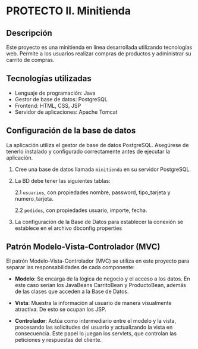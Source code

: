 # PROTECTO II. Minitienda

## Descripción
Este proyecto es una minitienda en línea desarrollada utilizando tecnologías web. Permite a los usuarios realizar compras de productos y administrar su carrito de compras.

## Tecnologías utilizadas
- Lenguaje de programación: Java
- Gestor de base de datos: PostgreSQL
- Frontend: HTML, CSS, JSP
- Servidor de aplicaciones: Apache Tomcat

## Configuración de la base de datos
La aplicación utiliza el gestor de base de datos PostgreSQL. Asegúrese de tenerlo instalado y configurado correctamente antes de ejecutar la aplicación.

1. Cree una base de datos llamada `minitienda` en su servidor PostgreSQL.
2. La BD debe tener las siguientes tablas:

    2.1 `usuarios`, con propiedades nombre, password, tipo_tarjeta y numero_tarjeta.

    2.2 `pedidos`, con propiedades usuario, importe, fecha.
3. La configuración de la Base de Datos para establecer la conexión se establece en el archivo dbconfig.properties

## Patrón Modelo-Vista-Controlador (MVC)

El patrón Modelo-Vista-Controlador (MVC) se utiliza en este proyecto para separar las responsabilidades de cada componente:

- **Modelo**: Se encarga de la lógica de negocio y el acceso a los datos. En este caso serían los JavaBeans CarritoBean y ProductoBean, además de las clases que acceden a la Base de Datos. 

- **Vista**: Muestra la información al usuario de manera visualmente atractiva. De esto se ocupan los JSP.
- **Controlador**: Actúa como intermediario entre el modelo y la vista, procesando las solicitudes del usuario y actualizando la vista en consecuencia. Este papel lo juegan los servlets, que controlan las peticiones y respuestas del cliente.


